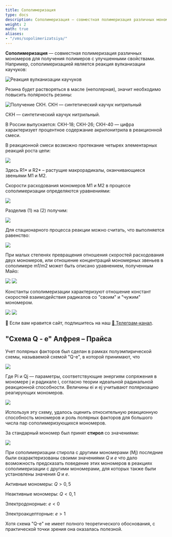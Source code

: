 ```yaml
---
title: Сополимеризация
type: docs
description: Сополимеризация — совместная полимеризация различных мономеров для получения полимеров с улучшенными свойствами. Вывод уравнения Майо. Q-e схема Алфрея – Прайса.
weight: 2
math: true
aliases:
- "/vms/sopolimerizatsiya/"
---
```


**Сополимеризация** — совместная полимеризация различных мономеров для получения полимеров с улучшенными свойствами. Например, сополимеризацией является реакция вулканизации каучуков:

![Реакция вулканизации каучуков](/images/sopolimerizaciya/sop_clip_image001.png)

Резина будет растворяться в масле (неполярная), значит необходимо повысить полярность резины:

![Получение СКН. СКН — синтетический каучук нитрильный](/images/sopolimerizaciya/sop_clip_image001_0000.png)

СКН — синтетический каучук нитрильный.

В России выпускается: СКН-18; СКН-26; СКН-40 — цифра характеризует процентное содержание акрилонитрила в реакционной смеси.

В реакционной смеси возможно протекание четырех элементарных реакций роста цепи:

![](/images/sopolimerizaciya/sop_clip_image001_0001.png)

Здесь R1\* и R2\* – растущие макрорадикалы, оканчивающиеся звеньями M1 и М2.

Скорости расходования мономеров M1 и M2 в процессе сополимеризации определяются уравнениями:

![](/images/sopolimerizaciya/sop_clip_image001_0002.png)

Разделив (1) на (2) получим:

![](/images/sopolimerizaciya/sop_clip_image001_0003.png)

Для стационарного процесса реакции можно считать, что выполняется равенство:

![](/images/sopolimerizaciya/sop_clip_image001_0004.png)

При малых степенях превращения отношения скоростей расходования двух мономеров, или отношение концентраций мономерных звеньев в сополимере m1/m2 может быть описано уравнением, полученным Майо:

![](/images/sopolimerizaciya/sop_clip_image001_0005.png) ![](/images/sopolimerizaciya/sop_clip_image001_0006.png)

Константы сополимеризации характеризуют отношение констант скоростей взаимодействия радикалов со "своим" и "чужим" мономером.

![](/images/sopolimerizaciya/sop_clip_image001_0007.png) ![](/images/sopolimerizaciya/sop_clip_image001_0008.png)


<div class="pagination-nav__link">🙏 Если вам нравится сайт, подпишитесь на наш <a href="https://t.me/+JfpTv9CJlwQ0MThi">🔗 Телеграм-канал</a>.</div>

## "Схема Q - е" Алфрея – Прайса

Учет полярных факторов был сделан в рамках полуэмпирической схемы, называемой схемой "Q-е", в которой принимают, что

![](/images/sopolimerizaciya/sop_clip_image001_0009.png)

Где Pi и Qj — параметры, соответствующие энергиям сопряжения в мономере j и радикале i, согласно теории идеальной радикальной реакционной способности. Величины еi и еj учитывают поляризацию реагирующих мономеров.

![](/images/sopolimerizaciya/sop_clip_image001_0010.png)

Используя эту схему, удалось оценить относительную реакционную способность мономеров и роль полярных факторов для большого числа пар сополимеризующихся мономеров.

За стандарный мономер был принят **стирол** со значениями:

![](/images/sopolimerizaciya/sop_clip_image001_0011.png)

При сополимеризации стирола с другими мономерами (Mj) последние были охарактеризованы своими значениями *Q* и *e* что дало возможность предсказать поведение этих мономеров в реакциях сополимеризации с другими мономерами, для которых также были установлены значения *Q* и *e*.

Активные мономеры: $Q > 0,5$

Неактивные мономеры: $Q < 0,1$

Электродонорные: $e<0$ 

Электроакцепторные: $e>1$

Хотя схема "Q-е" не имеет полного теоретического обоснования, с практической точки зрения она оказалась полезной.

